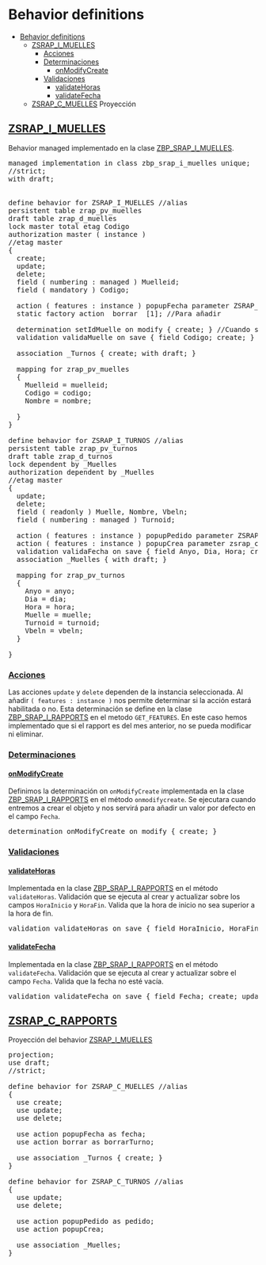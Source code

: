 # Behavior definitions
- [Behavior definitions](#behavior-definitions)
  - [ZSRAP_I_MUELLES](#ZSRAP_I_MUELLES)
    - [Acciones](#acciones)
    - [Determinaciones](#determinaciones)
      - [onModifyCreate](#onmodifycreate)
    - [Validaciones](#validaciones)
      - [validateHoras](#validatehoras)
      - [validateFecha](#validatefecha)
  - [ZSRAP_C_MUELLES](#ZSRAP_C_MUELLES) Proyección
  
## [ZSRAP_I_MUELLES](#ZSRAP_I_MUELLES)
Behavior managed implementado en la clase [ZBP_SRAP_I_MUELLES](definicion_clases.md/#ZBP_SRAP_I_MUELLES).

<pre>
managed implementation in class zbp_srap_i_muelles unique;
//strict;
with draft;


define behavior for ZSRAP_I_MUELLES //alias <alias_name>
persistent table zrap_pv_muelles
draft table zrap_d_muelles
lock master total etag Codigo
authorization master ( instance )
//etag master <field_name>
{
  create;
  update;
  delete;
  field ( numbering : managed ) Muelleid;
  field ( mandatory ) Codigo;

  action ( features : instance ) popupFecha parameter ZSRAP_CREA_TURNOS result [1] $self; //Para actualiar
  static factory action  borrar  [1]; //Para añadir

  determination setIdMuelle on modify { create; } //Cuando se modifica la entidad
  validation validaMuelle on save { field Codigo; create; }

  association _Turnos { create; with draft; }

  mapping for zrap_pv_muelles
  {
    Muelleid = muelleid;
    Codigo = codigo;
    Nombre = nombre;

  }
}

define behavior for ZSRAP_I_TURNOS //alias <alias_name>
persistent table zrap_pv_turnos
draft table zrap_d_turnos
lock dependent by _Muelles
authorization dependent by _Muelles
//etag master <field_name>
{
  update;
  delete;
  field ( readonly ) Muelle, Nombre, Vbeln;
  field ( numbering : managed ) Turnoid;

  action ( features : instance ) popupPedido parameter ZSRAP_ASIGNA_PEDIDO result [1] $self;
  action ( features : instance ) popupCrea parameter zsrap_crea_turnos result [1] $self;
  validation validaFecha on save { field Anyo, Dia, Hora; create; }
  association _Muelles { with draft; }

  mapping for zrap_pv_turnos
  {
    Anyo = anyo;
    Dia = dia;
    Hora = hora;
    Muelle = muelle;
    Turnoid = turnoid;
    Vbeln = vbeln;
  }

}
</pre>

### [Acciones](#acciones)
Las acciones `update` y `delete` dependen de la instancia seleccionada. Al añadir `( features : instance )` nos permite determinar si la acción estará habilitada o no. Esta determinación se define en la clase [ZBP_SRAP_I_RAPPORTS](definicion_clases.md/#zbp_srap_i_rapports) en el metodo `GET_FEATURES`. En este caso hemos implementado que si el rapport es del mes anterior, no se pueda modificar ni eliminar. 
### [Determinaciones](#determinaciones)
#### [onModifyCreate](#onModifyCreate)
Definimos la determinación on `onModifyCreate` implementada en la clase [ZBP_SRAP_I_RAPPORTS](definicion_clases.md/#zbp_srap_i_rapports) en el método `onmodifycreate`. Se ejecutara cuando entremos a crear el objeto y nos servirá para añadir un valor por defecto en el campo `Fecha`.
<pre>
determination onModifyCreate on modify { create; }
</pre>

### [Validaciones](#validaciones)
#### [validateHoras](#validateHoras)
Implementada en la clase [ZBP_SRAP_I_RAPPORTS](definicion_clases.md/#zbp_srap_i_rapports) en el método `validateHoras`. Validación que se ejecuta al crear y actualizar sobre los campos `HoraInicio` y `HoraFin`. Valida que la hora de inicio no sea superior a la hora de fin.
<pre>
validation validateHoras on save { field HoraInicio, HoraFin; create; update; }
</pre>
#### [validateFecha](#validateFecha)
Implementada en la clase [ZBP_SRAP_I_RAPPORTS](definicion_clases.md/#zbp_srap_i_rapports) en el método `validateFecha`. Validación que se ejecuta al crear y actualizar sobre el campo `Fecha`. Valida que la fecha no esté vacía.
<pre>
validation validateFecha on save { field Fecha; create; update; }
</pre>

## [ZSRAP_C_RAPPORTS](#zsrap_c_rapports)
Proyección del behavior [ZSRAP_I_MUELLES](#ZSRAP_I_MUELLES)
<pre>
projection;
use draft;
//strict;

define behavior for ZSRAP_C_MUELLES //alias <alias_name>
{
  use create;
  use update;
  use delete;

  use action popupFecha as fecha;
  use action borrar as borrarTurno;

  use association _Turnos { create; }
}

define behavior for ZSRAP_C_TURNOS //alias <alias_name>
{
  use update;
  use delete;

  use action popupPedido as pedido;
  use action popupCrea;

  use association _Muelles;
}
</pre>
